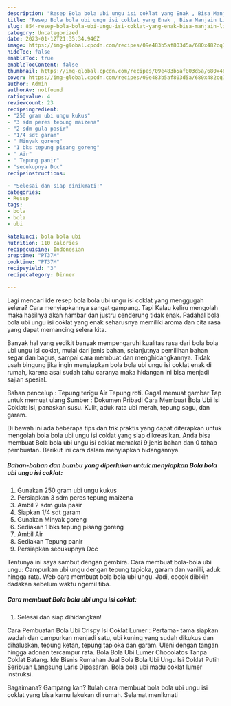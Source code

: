 ```yaml
---
description: "Resep Bola bola ubi ungu isi coklat yang Enak , Bisa Manjain Lidah"
title: "Resep Bola bola ubi ungu isi coklat yang Enak , Bisa Manjain Lidah"
slug: 854-resep-bola-bola-ubi-ungu-isi-coklat-yang-enak-bisa-manjain-lidah
category: Uncategorized
date: 2023-01-12T21:35:34.946Z
image: https://img-global.cpcdn.com/recipes/09e483b5af803d5a/680x482cq70/bola-bola-ubi-ungu-isi-coklat-foto-resep-utama.jpg
hideToc: false
enableToc: true
enableTocContent: false
thumbnail: https://img-global.cpcdn.com/recipes/09e483b5af803d5a/680x482cq70/bola-bola-ubi-ungu-isi-coklat-foto-resep-utama.jpg
cover: https://img-global.cpcdn.com/recipes/09e483b5af803d5a/680x482cq70/bola-bola-ubi-ungu-isi-coklat-foto-resep-utama.jpg
author: Admin
authorAv: notfound
ratingvalue: 4
reviewcount: 23
recipeingredient:
- "250 gram ubi ungu kukus"
- "3 sdm peres tepung maizena"
- "2 sdm gula pasir"
- "1/4 sdt garam"
- " Minyak goreng"
- "1 bks tepung pisang goreng"
- " Air"
- " Tepung panir"
- "secukupnya Dcc"
recipeinstructions:

- "Selesai dan siap dinikmati!"
categories:
- Resep
tags:
- bola
- bola
- ubi

katakunci: bola bola ubi 
nutrition: 110 calories
recipecuisine: Indonesian
preptime: "PT37M"
cooktime: "PT37M"
recipeyield: "3"
recipecategory: Dinner

---
```



Lagi mencari ide resep bola bola ubi ungu isi coklat yang menggugah selera? Cara menyiapkannya sangat gampang. Tapi Kalau keliru mengolah maka hasilnya akan hambar dan justru cenderung tidak enak. Padahal bola bola ubi ungu isi coklat yang enak seharusnya memiliki aroma dan cita rasa yang dapat memancing selera kita.


Banyak hal yang sedikit banyak mempengaruhi kualitas rasa dari bola bola ubi ungu isi coklat, mulai dari jenis bahan, selanjutnya pemilihan bahan segar dan bagus, sampai cara membuat dan menghidangkannya. Tidak usah bingung jika ingin menyiapkan bola bola ubi ungu isi coklat enak di rumah, karena asal sudah tahu caranya maka hidangan ini bisa menjadi sajian spesial.

Bahan pencelup : Tepung terigu Air Tepung roti. Gagal memuat gambar Tap untuk memuat ulang Sumber : Dokumen Pribadi Cara Membuat Bola Ubi Isi Coklat: Isi, panaskan susu. Kulit, aduk rata ubi merah, tepung sagu, dan garam.


Di bawah ini ada beberapa tips dan trik praktis yang dapat diterapkan untuk mengolah bola bola ubi ungu isi coklat yang siap dikreasikan. Anda bisa membuat Bola bola ubi ungu isi coklat memakai 9 jenis bahan dan 0 tahap pembuatan. Berikut ini cara dalam menyiapkan hidangannya.

<!--inarticleads1-->

##### Bahan-bahan dan bumbu yang diperlukan untuk menyiapkan Bola bola ubi ungu isi coklat:

1. Gunakan 250 gram ubi ungu kukus
1. Persiapkan 3 sdm peres tepung maizena
1. Ambil 2 sdm gula pasir
1. Siapkan 1/4 sdt garam
1. Gunakan  Minyak goreng
1. Sediakan 1 bks tepung pisang goreng
1. Ambil  Air
1. Sediakan  Tepung panir
1. Persiapkan secukupnya Dcc


Tentunya ini saya sambut dengan gembira. Cara membuat bola-bola ubi ungu: Campurkan ubi ungu dengan tepung tapioka, garam dan vanilli, aduk hingga rata. Web cara membuat bola bola ubi ungu. Jadi, cocok dibikin dadakan sebelum waktu ngemil tiba. 

<!--inarticleads2-->

##### Cara membuat Bola bola ubi ungu isi coklat:


1. Selesai dan siap dihidangkan!

Cara Pembuatan Bola Ubi Crispy Isi Coklat Lumer : Pertama- tama siapkan wadah dan campurkan menjadi satu, ubi kuning yang sudah dikukus dan dihaluskan, tepung ketan, tepung tapioka dan garam. Uleni dengan tangan hingga adonan tercampur rata. Bola Bola Ubi Lumer Chocolatos Tanpa Coklat Batang. Ide Bisnis Rumahan Jual Bola Bola Ubi Ungu Isi Coklat Putih Seribuan Langsung Laris Dipasaran. Bola bola ubi madu coklat lumer instruksi. 

Bagaimana? Gampang kan? Itulah cara membuat bola bola ubi ungu isi coklat yang bisa kamu lakukan di rumah. Selamat menikmati
